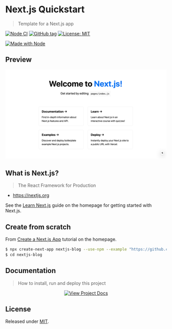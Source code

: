 # Next.js Quickstart
> Template for a Next.js app

<!-- Badges generated with: https://michaelcurrin.github.io/badge-generator/ -->

[![Node CI](https://github.com/MichaelCurrin/next-js-quickstart/workflows/Node%20CI/badge.svg)](https://github.com/MichaelCurrin/next-js-quickstart/actions)
[![GitHub tag](https://img.shields.io/github/tag/MichaelCurrin/next-js-quickstart)](https://github.com/MichaelCurrin/preact-quickstart/releases/)
[![License: MIT](https://img.shields.io/badge/License-MIT-blue)](#license)

[![Made with Node](https://img.shields.io/badge/Node.js->=10.X-blue?logo=node.js&logoColor=white)](https://nodejs.org)



## Preview

![Preview screenshot](/sample.png)


## What is Next.js?

> The React Framework for Production

- https://nextjs.org

See the [Learn Next.js](https://nextjs.org/learn) guide on the homepage for getting started with Next.js.


## Create from scratch

From [Create a Next.js App](https://nextjs.org/learn/basics/create-nextjs-app) tutorial on the homepage.

```sh
$ npx create-next-app nextjs-blog --use-npm --example "https://github.com/vercel/next-learn-starter/tree/master/learn-starter"
$ cd nextjs-blog
```


## Documentation
> How to install, run and deploy this project

<div align="center">

[![View Project Docs](https://img.shields.io/badge/View-Project_Docs-blue?style=for-the-badge)](/docs/)

</div>


## License

Released under [MIT](/LICENSE).
